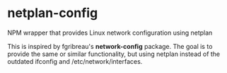 # netplan-config
NPM wrapper that provides Linux network configuration using netplan

This is inspired by fgribreau's **network-config** package. The goal is to provide the same or similar functionality, but using netplan instead of the outdated ifconfig and /etc/network/interfaces.


